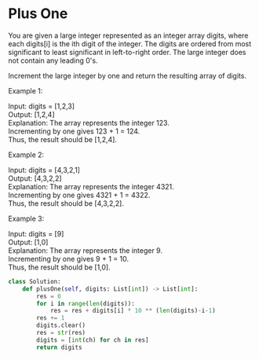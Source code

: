 # Plus One
You are given a large integer represented as an integer array digits, where each digits[i] is the ith digit of the integer. The digits are ordered from most significant to least significant in left-to-right order. The large integer does not contain any leading 0's.

Increment the large integer by one and return the resulting array of digits.   

Example 1:   

Input: digits = [1,2,3]    
Output: [1,2,4]    
Explanation: The array represents the integer 123.    
Incrementing by one gives 123 + 1 = 124.   
Thus, the result should be [1,2,4].   

Example 2:

Input: digits = [4,3,2,1]    
Output: [4,3,2,2]    
Explanation: The array represents the integer 4321.   
Incrementing by one gives 4321 + 1 = 4322.    
Thus, the result should be [4,3,2,2].   

Example 3:

Input: digits = [9]    
Output: [1,0]    
Explanation: The array represents the integer 9.    
Incrementing by one gives 9 + 1 = 10.    
Thus, the result should be [1,0].   

```python
class Solution:
    def plusOne(self, digits: List[int]) -> List[int]:
        res = 0
        for i in range(len(digits)):
            res = res + digits[i] * 10 ** (len(digits)-i-1)
        res += 1
        digits.clear()
        res = str(res)
        digits = [int(ch) for ch in res]
        return digits
```
